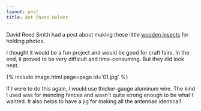 ```yaml
---
layout: post
title: Ant Photo Holder
---
```

David Reed Smith had a post about making these little
[wooden insects](http://www.davidreedsmith.com/articles/Ants/ants.htm) for
holding photos.

I thought it would be a fun project and would be good for craft fairs. In the
end, it proved to be very difficult and time-consuming. But they did look neat.

{% include image.html page=page id='01.jpg' %}

If I were to do this again, I would use thicker-gauge aluminum wire. The kind I
used was for mending fences and wasn't quite strong enough to be what I wanted.
It also helps to have a jig for making all the antennae identical!

